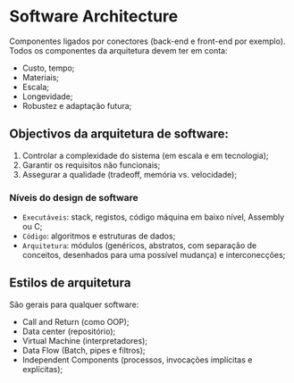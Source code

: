 # Software Architecture

Componentes ligados por conectores (back-end e front-end por exemplo). Todos os componentes da arquitetura devem ter em conta:

- Custo, tempo;
- Materiais;
- Escala;
- Longevidade;
- Robustez e adaptação futura;

## Objectivos da arquitetura de software:

1. Controlar a complexidade do sistema (em escala e em tecnologia);
2. Garantir os requisitos não funcionais;
3. Assegurar a qualidade (tradeoff, memória vs. velocidade);

### Níveis do design de software

- `Executáveis`: stack, registos, código máquina em baixo nível, Assembly ou C;
- `Código`: algoritmos e estruturas de dados;
- `Arquitetura`: módulos (genéricos, abstratos, com separação de conceitos, desenhados para uma possível mudança) e interconecções;

## Estilos de arquitetura

São gerais para qualquer software:

- Call and Return (como OOP);
- Data center (repositório);
- Virtual Machine (interpretadores);
- Data Flow (Batch, pipes e filtros);
- Independent Components (processos, invocações implícitas e explícitas);

